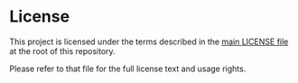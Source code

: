 # License

This project is licensed under the terms described in the [main LICENSE file](../LICENSE) at the root of this repository.

Please refer to that file for the full license text and usage rights. 